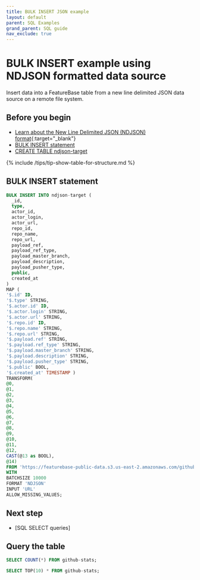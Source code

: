 ```yaml
---
title: BULK INSERT JSON example
layout: default
parent: SQL Examples
grand_parent: SQL guide
nav_exclude: true
---
```


# BULK INSERT example using NDJSON formatted data source

Insert data into a FeatureBase table from a new line delimited JSON data source on a remote file system.

## Before you begin

* [Learn about the New Line Delimited JSON (NDJSON) format](https://en.wikipedia.org/wiki/JSON_streaming){:target="_blank"}
* [BULK INSERT statement](/docs/sql-guide/statements/statement-insert-bulk)
* [CREATE TABLE ndjson-target](/docs/sql-guide/examples/sql-eg-table/sql-eg-table-create-ndjson)

{% include /tips/tip-show-table-for-structure.md %}

## BULK INSERT statement

```sql
BULK INSERT INTO ndjson-target (
  _id,
  type,
  actor_id,
  actor_login,
  actor_url,
  repo_id,
  repo_name,
  repo_url,
  payload_ref,
  payload_ref_type,
  payload_master_branch,
  payload_description,
  payload_pusher_type,
  public,
  created_at
)
MAP (
'$.id' ID,
'$.type' STRING,
'$.actor.id' ID,
'$.actor.login' STRING,
'$.actor.url' STRING,
'$.repo.id' ID,
'$.repo.name' STRING,
'$.repo.url' STRING,
'$.payload.ref' STRING,
'$.payload.ref_type' STRING,
'$.payload.master_branch' STRING,
'$.payload.description' STRING,
'$.payload.pusher_type' STRING,
'$.public' BOOL,
'$.created_at' TIMESTAMP )
TRANSFORM(
@0,
@1,
@2,
@3,
@4,
@5,
@6,
@7,
@8,
@9,
@10,
@11,
@12,
CAST(@13 as BOOL),
@14)
FROM 'https://featurebase-public-data.s3.us-east-2.amazonaws.com/github-2015-data.json'
WITH
BATCHSIZE 10000
FORMAT 'NDJSON'
INPUT 'URL'
ALLOW_MISSING_VALUES;
```

## Next step

* [SQL SELECT queries]

## Query the table

```sql
SELECT COUNT(*) FROM github-stats;
```
```sql
SELECT TOP(10) * FROM github-stats;
```
